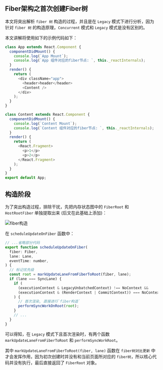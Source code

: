 ## Fiber架构之首次创建Fiber树

本文将突出解析 `fiber 树` 构造的过程，并且是在 `Legacy` 模式下进行分析，因为针对 `fiber 树` 的构造原理，`Concurrent` 模式和 `Legacy` 模式是没有区别的。

本文讲解将使用如下的示例代码如下：

```javascript
class App extends React.Component {
  componentDidMount() {
    console.log(`App Mount`);
    console.log(`App 组件对应的fiber节点: `, this._reactInternals);
  }
  render() {
    return (
      <div className="app">
        <header>header</header>
        <Content />
      </div>
    );
  }
}

class Content extends React.Component {
  componentDidMount() {
    console.log(`Content Mount`);
    console.log(`Content 组件对应的fiber节点: `, this._reactInternals);
  }
  render() {
    return (
      <React.Fragment>
        <p>1</p>
        <p>2</p>
      </React.Fragment>
    );
  }
}
export default App;
```

## 构造阶段

为了突出构造过程，排除干扰，先把内存状态图中的 `FiberRoot` 和 `HostRootFiber` 单独提取出来 (后文在此基础上添加)：

![fiber构造](https://cdn.jsdelivr.net/gh/LauGaHo/blog-img@master/uPic/fiber构造1.png)

在 `scheduleUpdateOnFiber` 函数中：

```javascript
// ...省略部分代码
export function scheduleUpdateOnFiber(
  fiber: Fiber,
  lane: Lane,
  eventTime: number,
) {
  // 标记优先级
  const root = markUpdateLaneFromFiberToRoot(fiber, lane);
  if (lane === SyncLane) {
    if (
      (executionContext & LegacyUnbatchedContext) !== NoContext &&
      (executionContext & (RenderContext | CommitContext)) === NoContext
    ) {
      // 首次渲染, 直接进行`fiber构造`
      performSyncWorkOnRoot(root);
    }
    // ...
  }
}
```

可以得知，在 `Legacy` 模式下且首次渲染时，有两个函数 `markUpdateLaneFromFiberToRoot` 和 `performSyncWorkRoot`。

其中 `markUpdateLaneFromFiberToRoot(fiber, lane)` 函数在 `fiber树对比更新` 中才会发挥作用，因为初次创建时并没有和当前页面所对应的 `fiber树`，所以核心代码并没有执行，最后直接返回了 `FiberRoot` 对象。

